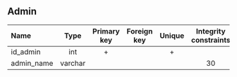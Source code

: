 ## Admin
 
 |Name|Type|Primary key|Foreign key|Unique|Integrity constraints|Null/not null|
 |:----|:----:|:-----------:|:-----------:|:------:|:----------------------:|:------:|
 |id_admin|int|+| | + | |not null|
 |admin_name|varchar| | | | 30| not null|